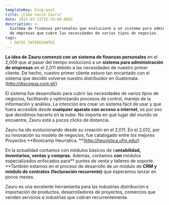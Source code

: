 ```yaml
---
templateKey: blog-post
title: ¿Cómo nació Zauru?
date: 2015-03-11T15:59:00.000Z
description: >-
  Sistema de finanzas personales que evolucionó a un sistema para administración
  de empresas que cubre las necesidades de varios tipos de negocios.
tags:
  - DATOS INTERESANTES
---
```

**La idea de Zauru comenzó con un sistema de finanzas personales** en el 2,009 que al pasar del tiempo evolucionó a un **sistema para administración de empresas** en el 2,011 debido a las necesidades de nuestro primer cliente. De hecho, nuestro primer cliente estuvo tan encantado con el sistema que decidió volverse nuestro distribuidor en Guatemala. (http://discogua.com.gt/)



El sistema fue desarrollado para cubrir las necesidades de varios tipos de negocios, facilitando y optimizando procesos de control, manejo de la información y análisis. La intención era crear un sistema fácil de usar y  que fuera accesible desde **cualquier aparato con acceso a internet**, es por eso que decidimos hacerlo en la nube. No importa en que lugar del mundo se encuentre, Zauru está a pocos clicks de distancia. 



Zauru ha ido evolucionando desde su creación en el 2,011. En el 2,012, por su innovación su modelo de negocios, fue catalogado entre los mejores Proyectos **Bootcamp Heuristica. **(http://heuristica.ufm.edu/)



 En la actualidad contamos con módulos básicos de c**ontabilidad, inventarios, ventas y compras.** Además, contamos **con** módulos especializados enfocados para** puntos de venta y talleres de soporte. **También estamos en el proceso de desarrollo de un módulo de **CRM y módulo de contratos** **(facturación recurrente)** que esperamos lanzar en pocos meses.



 Zauru es una excelente herramienta para las industrias distribución e importación de productos, desarrolladores de proyectos, comercios que venden servicios e industrias que cobran recurrentemente.
